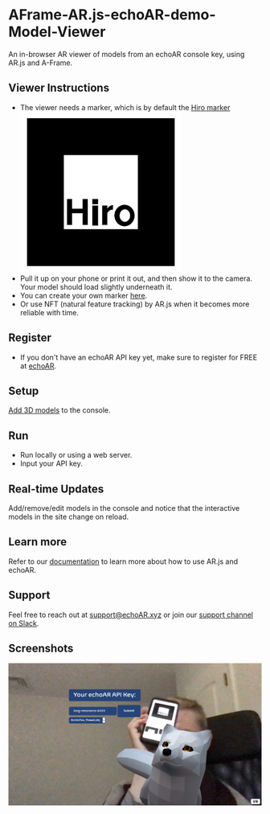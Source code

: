 # AFrame-AR.js-echoAR-demo-Model-Viewer
An in-browser AR viewer of models from an echoAR console key, using AR.js and A-Frame. 

## Viewer Instructions
* The viewer needs a marker, which is by default the [Hiro marker](https://3.bp.blogspot.com/-_rXmUhrNCt8/W0YImGVS1UI/AAAAAAAAECk/5uR-aSWdyx08jxRpRili6_B8D7NiCNHiQCLcBGAs/s320/hiro.png)
![screenshot](/screenshots/marker.png)
* Pull it up on your phone or print it out, and then show it to the camera. Your model should load slightly underneath it. 
* You can create your own marker [here](https://jeromeetienne.github.io/AR.js/three.js/examples/marker-training/examples/generator.html). 
* Or use NFT (natural feature tracking) by AR.js when it becomes more reliable with time.

## Register
* If you don't have an echoAR API key yet, make sure to register for FREE at [echoAR](https://console.echoar.xyz/#/auth/register).

## Setup
[Add 3D models](https://docs.echoar.xyz/quickstart/add-a-3d-model) to the console.

## Run
* Run locally or using a web server.
* Input your API key.

## Real-time Updates
Add/remove/edit models in the console and notice that the interactive models in the site change on reload.

## Learn more
Refer to our [documentation](https://docs.echoar.xyz/unity/) to learn more about how to use AR.js and echoAR.

## Support
Feel free to reach out at [support@echoAR.xyz](mailto:support@echoAR.xyz) or join our [support channel on Slack](https://join.slack.com/t/echoar/shared_invite/enQtNTg4NjI5NjM3OTc1LWU1M2M2MTNlNTM3NGY1YTUxYmY3ZDNjNTc3YjA5M2QyNGZiOTgzMjVmZWZmZmFjNGJjYTcxZjhhNzk3YjNhNjE). 

## Screenshots
![screenshot](/screenshots/screenshot.png)


